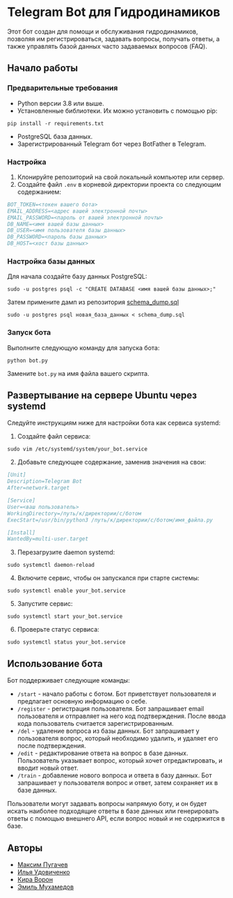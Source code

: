 # Telegram Bot для Гидродинамиков

Этот бот создан для помощи и обслуживания гидродинамиков, позволяя им регистрироваться, задавать вопросы, получать ответы, а также управлять базой данных часто задаваемых вопросов (FAQ).

## Начало работы

### Предварительные требования

- Python версии 3.8 или выше.
- Установленные библиотеки. Их можно установить с помощью pip:

```pip install -r requirements.txt```

- PostgreSQL база данных. 
- Зарегистрированный Telegram бот через BotFather в Telegram.

### Настройка

1. Клонируйте репозиторий на свой локальный компьютер или сервер.
2. Создайте файл `.env` в корневой директории проекта со следующим содержанием:

```bibtex
BOT_TOKEN=<токен вашего бота>
EMAIL_ADDRESS=<адрес вашей электронной почты>
EMAIL_PASSWORD=<пароль от вашей электронной почты>
DB_NAME=<имя вашей базы данных>
DB_USER=<имя пользователя базы данных>
DB_PASSWORD=<пароль базы данных>
DB_HOST=<хост базы данных>
```
### Настройка базы данных

Для начала создайте базу данных PostgreSQL:

```sudo -u postgres psql -c "CREATE DATABASE <имя вашей базы данных>;"```

Затем примените дамп из репозитория [schema_dump.sql](https://github.com/Maksim339/fluid_dynamics_bot/blob/main/schema_dump.sql)


```sudo -u postgres psql новая_база_данных < schema_dump.sql```

### Запуск бота

Выполните следующую команду для запуска бота:

```python bot.py```


Замените `bot.py` на имя файла вашего скрипта.

## Развертывание на сервере Ubuntu через systemd

Следуйте инструкциям ниже для настройки бота как сервиса systemd:

1. Создайте файл сервиса:

```sudo vim /etc/systemd/system/your_bot.service```


2. Добавьте следующее содержание, заменив значения на свои:

```bibtex
[Unit]
Description=Telegram Bot
After=network.target

[Service]
User=<ваш пользователь>
WorkingDirectory=/путь/к/директории/с/ботом
ExecStart=/usr/bin/python3 /путь/к/директории/с/ботом/имя_файла.py

[Install]
WantedBy=multi-user.target
```

3. Перезагрузите daemon systemd:

```sudo systemctl daemon-reload```


4. Включите сервис, чтобы он запускался при старте системы:

```sudo systemctl enable your_bot.service```


5. Запустите сервис:

```sudo systemctl start your_bot.service```

6. Проверьте статус сервиса:

```sudo systemctl status your_bot.service```


## Использование бота

Бот поддерживает следующие команды:

- `/start` - начало работы с ботом. Бот приветствует пользователя и предлагает основную информацию о себе.
- `/register` - регистрация пользователя. Бот запрашивает email пользователя и отправляет на него код подтверждения. После ввода кода пользователь считается зарегистрированным.
- `/del` - удаление вопроса из базы данных. Бот запрашивает у пользователя вопрос, который необходимо удалить, и удаляет его после подтверждения.
- `/edit` - редактирование ответа на вопрос в базе данных. Пользователь указывает вопрос, который хочет отредактировать, и вводит новый ответ.
- `/train` - добавление нового вопроса и ответа в базу данных. Бот запрашивает у пользователя вопрос и ответ, затем сохраняет их в базе данных.

Пользователи могут задавать вопросы напрямую боту, и он будет искать наиболее подходящие ответы в базе данных или генерировать ответы с помощью внешнего API, если вопрос новый и не содержится в базе.

## Авторы

- [Максим Пугачев](https://t.me/pugachev_maksim)
- [Илья Удовиченко](https://t.me/skittelsilya)
- [Кира Ворон](https://t.me/kiravoron7)
- [Эмиль Мухамедов](https://t.me/Emilio_1717)









